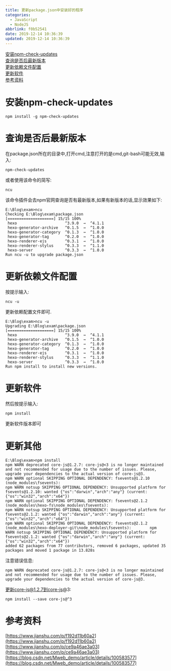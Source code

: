 ```yaml
---
title: 更新package.json中安装好的程序
categories:
  - JavaScript
  - NodeJS
abbrlink: f0b52541
date: 2019-12-14 10:36:39
updated: 2019-12-14 10:36:39
---
```

<div id='my_toc'><a href="/blog/null/#安装npm-check-updates">安装npm-check-updates</a><br/><a href="/blog/null/#查询是否后最新版本">查询是否后最新版本</a><br/><a href="/blog/null/#更新依赖文件配置">更新依赖文件配置</a><br/><a href="/blog/null/#更新软件">更新软件</a><br/><a href="/blog/null/#参考资料">参考资料</a><br/></div><!--more-->
<script>if (navigator.platform.search('arm')==-1){document.getElementById('my_toc').style.display = 'none';}
var e,p = document.getElementsByTagName('p');while (p.length>0) {e = p[0];e.parentElement.removeChild(e);}
</script>

<!--end-->
# 安装npm-check-updates
```
npm install -g npm-check-updates
```
# 查询是否后最新版本
在package.json所在的目录中,打开cmd,注意打开的是cmd,git-bash可能无效,输入:
```
npm-check-updates
```
或者使用该命令的简写:
```
ncu
```
该命令插件会去npm官网查询是否有最新版本,如果有新版本的话,显示效果如下:
```
E:\Blog\exam>ncu
Checking E:\Blog\exam\package.json
[====================] 15/15 100%
 hexo                     ^3.9.0  →  ^4.1.1
 hexo-generator-archive   ^0.1.5  →  ^1.0.0
 hexo-generator-category  ^0.1.3  →  ^1.0.0
 hexo-generator-tag       ^0.2.0  →  ^1.0.0
 hexo-renderer-ejs        ^0.3.1  →  ^1.0.0
 hexo-renderer-stylus     ^0.3.3  →  ^1.1.0
 hexo-server              ^0.3.3  →  ^1.0.0
Run ncu -u to upgrade package.json
```
# 更新依赖文件配置
按提示输入:
```
ncu -u
```
更新依赖配置文件即可.
```
E:\Blog\exam>ncu -u
Upgrading E:\Blog\exam\package.json
[====================] 15/15 100%
 hexo                     ^3.9.0  →  ^4.1.1
 hexo-generator-archive   ^0.1.5  →  ^1.0.0
 hexo-generator-category  ^0.1.3  →  ^1.0.0
 hexo-generator-tag       ^0.2.0  →  ^1.0.0
 hexo-renderer-ejs        ^0.3.1  →  ^1.0.0
 hexo-renderer-stylus     ^0.3.3  →  ^1.1.0
 hexo-server              ^0.3.3  →  ^1.0.0
Run npm install to install new versions.
```
# 更新软件
然后按提示输入:
```
npm install
```
更新软件版本即可
# 更新其他
```
E:\Blog\exam>npm install
npm WARN deprecated core-js@1.2.7: core-js@<3 is no longer maintained and not recommended for usage due to the number of issues. Please, upgrade your dependencies to the actual version of core-js@3.
npm WARN optional SKIPPING OPTIONAL DEPENDENCY: fsevents@1.2.10 (node_modules\fsevents):
npm WARN notsup SKIPPING OPTIONAL DEPENDENCY: Unsupported platform for fsevents@1.2.10: wanted {"os":"darwin","arch":"any"} (current: {"os":"win32","arch":"x64"})
npm WARN optional SKIPPING OPTIONAL DEPENDENCY: fsevents@2.1.2 (node_modules\hexo-fs\node_modules\fsevents):
npm WARN notsup SKIPPING OPTIONAL DEPENDENCY: Unsupported platform for fsevents@2.1.2: wanted {"os":"darwin","arch":"any"} (current: {"os":"win32","arch":"x64"})
npm WARN optional SKIPPING OPTIONAL DEPENDENCY: fsevents@2.1.2 (node_modules\hexo-deployer-git\node_modules\fsevents):        npm WARN notsup SKIPPING OPTIONAL DEPENDENCY: Unsupported platform for fsevents@2.1.2: wanted {"os":"darwin","arch":"any"} (current: {"os":"win32","arch":"x64"})
added 62 packages from 77 contributors, removed 6 packages, updated 35 packages and moved 1 package in 13.828s
```
注意错误信息:
```
npm WARN deprecated core-js@1.2.7: core-js@<3 is no longer maintained and not recommended for usage due to the number of issues. Please, upgrade your dependencies to the actual version of core-js@3.
```
更新core-js@1.2.7到core-js@3:
```
npm install --save core-js@^3
```
# 参考资料
[https://www.jianshu.com/p/f192d11b60a2](https://www.jianshu.com/p/f192d11b60a2)
[https://www.jianshu.com/p/ce9a46ae3a03](https://www.jianshu.com/p/ce9a46ae3a03)
[https://blog.csdn.net/Mweb_demo/article/details/100583577](https://blog.csdn.net/Mweb_demo/article/details/100583577)
